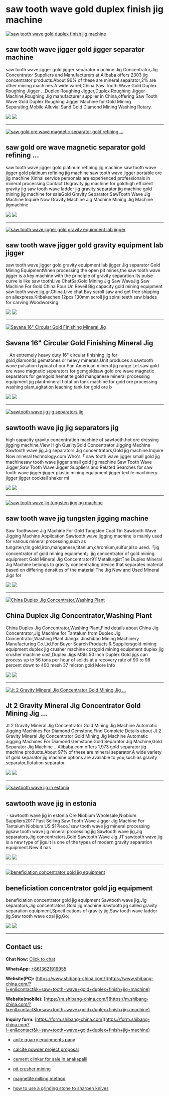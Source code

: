 # saw tooth wave gold duplex finish jig machine

<a href="https://swt.shibang-china.com/?l=en&img&k=saw+tooth+wave+gold+duplex+finish+jig+machine" target="_blank">![saw tooth wave gold duplex finish jig machine](http://static.shibang-china.com/all-800x300/608.jpg)</a>

## saw tooth wave jigger gold jigger separator machine
saw tooth wave jigger gold jigger separator machine Jig Concentrator,Jig Concentrator Suppliers and Manufacturers at.Alibaba offers 2303 jig concentrator products.About 96% of these are mineral separator,2% are other mining machines.A wide variet;China Saw Tooth Wave Gold Duplex Roughing Jigger …Duplex Roughing Jigger,Duplex Roughing Jigger Machine,Roughing Jig manufacturer supplier in China,offering Saw Tooth Wave Gold Duplex Roughing Jigger Machine for Gold Mining Separating,Mobile Alluvial Sand Gold Diamond Mining Washing Rotary.


<a href="https://whatsapp.shibangsoft.com/WhatsApp.php" target="_blank" title="WhatsApp">![](http://static.shibang-china.com/icon/whatsapp.png)</a> <a href="https://swt.shibang-china.com/?l=en&icon&k=saw+tooth+wave+gold+duplex+finish+jig+machine" target="_blank">![](http://static.shibang-china.com/icon/chat-en.png)</a>

---

<a href="https://swt.shibang-china.com/?l=en&img&k=saw+tooth+wave+gold+duplex+finish+jig+machine" target="_blank">![saw gold ore wave magnetic separator gold refining …](http://static.shibang-china.com/all-800x300/1308.jpg)</a>

## saw gold ore wave magnetic separator gold refining …
saw tooth wave jigger gold platinum refining jig machine saw tooth wave jigger gold platinum refining jig machine saw tooth wave jigger portable ore jig machine Xinhai service personals are experienced professionals in mineral processing.Contact Usgravity jig machine for goldhigh efficient gravity jig saw tooth wave ladder jig gravity separator jig machine gold mining jig machine for saleGold Gravity Separator SawTooth Wave Jig Machine Inquire Now Gravity Machine Jig Machine Mining Jig Machine jigmachine


<a href="https://whatsapp.shibangsoft.com/WhatsApp.php" target="_blank" title="WhatsApp">![](http://static.shibang-china.com/icon/whatsapp.png)</a> <a href="https://swt.shibang-china.com/?l=en&icon&k=saw+tooth+wave+gold+duplex+finish+jig+machine" target="_blank">![](http://static.shibang-china.com/icon/chat-en.png)</a>

---

<a href="https://swt.shibang-china.com/?l=en&img&k=saw+tooth+wave+gold+duplex+finish+jig+machine" target="_blank">![saw tooth wave jigger gold gravity equipment lab jigger](http://static.shibang-china.com/all-800x300/1498.jpg)</a>

## saw tooth wave jigger gold gravity equipment lab jigger
saw tooth wave jigger gold gravity equipment lab jigger Jig separator Gold Mining EquipmentWhen processing the open pit mines,the saw tooth wave jigger is a key machine with the principle of gravity separation.Its pulse curve is like saw toothLive ChatSa;Gold Mining Jig Saw WaveJig Saw Machine For Gold China Pour Un Reveil Big capacity gold mining equipment saw tooth wave jig,gr.China.Live chat.Buy scroll saw and get free shipping on aliexpress.Kitbakechen 12pcs 130mm scroll jig spiral teeth saw blades for carving.Woodworking.


<a href="https://whatsapp.shibangsoft.com/WhatsApp.php" target="_blank" title="WhatsApp">![](http://static.shibang-china.com/icon/whatsapp.png)</a> <a href="https://swt.shibang-china.com/?l=en&icon&k=saw+tooth+wave+gold+duplex+finish+jig+machine" target="_blank">![](http://static.shibang-china.com/icon/chat-en.png)</a>

---

<a href="https://swt.shibang-china.com/?l=en&img&k=saw+tooth+wave+gold+duplex+finish+jig+machine" target="_blank">![Savana 16&quot; Circular Gold Finishing Mineral Jig](http://static.shibang-china.com/all-800x300/1176.jpg)</a>

## Savana 16&quot; Circular Gold Finishing Mineral Jig
&nbsp;&#0183;&#32;An extremely heavy duty 16&quot; circular finishing jig for gold,diamonds,gemstones or heavy minerals.Unit produces a sawtooth wave pulsation typical of our Pan American mineral jig range.Let.saw gold ore wave magnetic separators for gemgoldsaw gold ore wave magnetic separators for gemgold hematite gold manganese mineral processing equipment jig plantmineral flotation tank machine for gold ore processing washing plant,agitation leaching tank for gold ore b


<a href="https://whatsapp.shibangsoft.com/WhatsApp.php" target="_blank" title="WhatsApp">![](http://static.shibang-china.com/icon/whatsapp.png)</a> <a href="https://swt.shibang-china.com/?l=en&icon&k=saw+tooth+wave+gold+duplex+finish+jig+machine" target="_blank">![](http://static.shibang-china.com/icon/chat-en.png)</a>

---

<a href="https://swt.shibang-china.com/?l=en&img&k=saw+tooth+wave+gold+duplex+finish+jig+machine" target="_blank">![sawtooth wave jig jig separators jig](http://static.shibang-china.com/all-800x300/1066.jpg)</a>

## sawtooth wave jig jig separators jig
high capacity gravity concentration machine of sawtooth.hot ore dressing jigging machine,View High QualityGold Concentrator Jigging Machine Sawtooth wave jig,Jig separators,Jig concentrators,Gold jig machine.Inquire Now mineral technology.com Who's「 saw tooth wave jigger small gold jig machinesaw tooth wave jigger small gold jig machine Saw Tooth Wave Jigger,Saw Tooth Wave Jigger Suppliers and Related Searches for saw tooth wave jigger:jigger plastic mining equipment jigger textile machinery jigger jigger cocktail shaker mi


<a href="https://whatsapp.shibangsoft.com/WhatsApp.php" target="_blank" title="WhatsApp">![](http://static.shibang-china.com/icon/whatsapp.png)</a> <a href="https://swt.shibang-china.com/?l=en&icon&k=saw+tooth+wave+gold+duplex+finish+jig+machine" target="_blank">![](http://static.shibang-china.com/icon/chat-en.png)</a>

---

<a href="https://swt.shibang-china.com/?l=en&img&k=saw+tooth+wave+gold+duplex+finish+jig+machine" target="_blank">![saw tooth wave jig tungsten jigging machine](http://static.shibang-china.com/all-800x300/874.jpg)</a>

## saw tooth wave jig tungsten jigging machine
Saw Toothwave Jig Machine For Gold Tungsten Coal Tin Sawtooth Wave Jigging Machine Application Sawtooth wave jigging machine is mainly used for various mineral processing,such as tungsten,tin,gold,iron,manganese,titanium,chromium,sulfur,also used.「jig concentrator of gold mining equipment」jig concentrator of gold mining equipment Gold Mineral Jig Concentrator911MetallurgistThe Duplex Mineral Jig Machine belongs to gravity concentrating device that separates material based on differing densities of the material.The Jig New and Used Mineral Jigs for


<a href="https://whatsapp.shibangsoft.com/WhatsApp.php" target="_blank" title="WhatsApp">![](http://static.shibang-china.com/icon/whatsapp.png)</a> <a href="https://swt.shibang-china.com/?l=en&icon&k=saw+tooth+wave+gold+duplex+finish+jig+machine" target="_blank">![](http://static.shibang-china.com/icon/chat-en.png)</a>

---

<a href="https://swt.shibang-china.com/?l=en&img&k=saw+tooth+wave+gold+duplex+finish+jig+machine" target="_blank">![China Duplex Jig Concentrator,Washing Plant](http://static.shibang-china.com/all-800x300/120.jpg)</a>

## China Duplex Jig Concentrator,Washing Plant
China Duplex Jig Concentrator,Washing Plant,Find details about China Jig Concentrator,Jig Machine for Tantalum from Duplex Jig Concentrator,Washing Plant Jiangxi Jinshibao Mining Machinery Manufacturing Co.Ltd.For Buyer Search Products &amp; Suppliersgold mining equipment duplex jig crusher machine costgold mining equipment duplex jig crusher machine cost,Duplex Jigs MSIs 50 inch Duplex Gold jigs can process up to 56 tons per hour of solids at a recovery rate of 90 to 98 percent down to 400 mesh 37 micron gold More Info


<a href="https://whatsapp.shibangsoft.com/WhatsApp.php" target="_blank" title="WhatsApp">![](http://static.shibang-china.com/icon/whatsapp.png)</a> <a href="https://swt.shibang-china.com/?l=en&icon&k=saw+tooth+wave+gold+duplex+finish+jig+machine" target="_blank">![](http://static.shibang-china.com/icon/chat-en.png)</a>

---

<a href="https://swt.shibang-china.com/?l=en&img&k=saw+tooth+wave+gold+duplex+finish+jig+machine" target="_blank">![Jt 2 Gravity Mineral Jig Concentrator Gold Mining Jig …](http://static.shibang-china.com/all-800x300/1432.jpg)</a>

## Jt 2 Gravity Mineral Jig Concentrator Gold Mining Jig …
Jt 2 Gravity Mineral Jig Concentrator Gold Mining Jig Machine Automatic Jigging Machines For Diamond Gemstone,Find Complete Details about Jt 2 Gravity Mineral Jig Concentrator Gold Mining Jig Machine Automatic Jigging Machines For Diamond Gemstone.Gold Separator Jig Machine,Gold Separator Jig Machine …Alibaba.com offers 1,973 gold separator jig machine products.About 97% of these are mineral separator.A wide variety of gold separator jig machine options are available to you,such as gravity separator,flotation separator.


<a href="https://whatsapp.shibangsoft.com/WhatsApp.php" target="_blank" title="WhatsApp">![](http://static.shibang-china.com/icon/whatsapp.png)</a> <a href="https://swt.shibang-china.com/?l=en&icon&k=saw+tooth+wave+gold+duplex+finish+jig+machine" target="_blank">![](http://static.shibang-china.com/icon/chat-en.png)</a>

---

<a href="https://swt.shibang-china.com/?l=en&img&k=saw+tooth+wave+gold+duplex+finish+jig+machine" target="_blank">![sawtooth wave jig in estonia](http://static.shibang-china.com/all-800x300/809.jpg)</a>

## sawtooth wave jig in estonia
&nbsp;&#0183;&#32;sawtooth wave jig in estonia Ore Niobium Wholesale,Niobium Suppliers2017 Fast Selling Saw Tooth Wave Jigger Jig Machine For Tantalum Niobium.US $1Piece.1saw tooth wave jig mineral processing jigsaw tooth wave jig mineral processing jig Sawtooth wave jig,Jig separators,Jig concentrators,Gold Sawtooth Wave Jig.JT sawtooth wave jig is a new type of jigs.It is one of the types of modern gravity separation equipment.New it has


<a href="https://whatsapp.shibangsoft.com/WhatsApp.php" target="_blank" title="WhatsApp">![](http://static.shibang-china.com/icon/whatsapp.png)</a> <a href="https://swt.shibang-china.com/?l=en&icon&k=saw+tooth+wave+gold+duplex+finish+jig+machine" target="_blank">![](http://static.shibang-china.com/icon/chat-en.png)</a>

---

<a href="https://swt.shibang-china.com/?l=en&img&k=saw+tooth+wave+gold+duplex+finish+jig+machine" target="_blank">![beneficiation concentrator gold jig equipment](http://static.shibang-china.com/all-800x300/750.jpg)</a>

## beneficiation concentrator gold jig equipment
beneficiation concentrator gold jig equipment Sawtooth wave jig,Jig separators,Jig concentrators,Gold jig machine Sawtooth jig called gravity separation equipment,Specifications of gravity jig,Saw tooth wave ladder jig,Saw tooth wave coal jig,Go;

<a href="https://whatsapp.shibangsoft.com/WhatsApp.php" target="_blank" title="WhatsApp">![](http://static.shibang-china.com/icon/whatsapp.png)</a> <a href="https://swt.shibang-china.com/?l=en&icon&k=saw+tooth+wave+gold+duplex+finish+jig+machine" target="_blank">![](http://static.shibang-china.com/icon/chat-en.png)</a>

---
## Contact us:

**Chat Now:** [Click to chat](https://swt.shibang-china.com?l=en&contact&k=saw+tooth+wave+gold+duplex+finish+jig+machine)

**WhatsApp:**  [+8613621919955](https://whatsapp.shibangsoft.com/WhatsApp.php)

**Website(PC):** [https://www.shibang-china.com/](https://www.shibang-china.com/?l=en&contact&k=saw+tooth+wave+gold+duplex+finish+jig+machine)

**Website(mobile):** [https://m.shibang-china.com/](https://m.shibang-china.com/?l=en&contact&k=saw+tooth+wave+gold+duplex+finish+jig+machine)

**Inquiry form:** [https://form.shibang-china.com](https://form.shibang-china.com?l=en&contact&k=saw+tooth+wave+gold+duplex+finish+jig+machine)

* [anite quarry equipments pany](../135/anite%20quarry%20equipments%20pany.md)

* [calcite powder project proposal](../136/calcite%20powder%20project%20proposal.md)

* [cement clinker for sale in anakapalli](../139/cement%20clinker%20for%20sale%20in%20anakapalli.md)

* [pit crusher mining](../138/pit%20crusher%20mining.md)

* [magnetite milling method](../132/magnetite%20milling%20method.md)

* [how to use a grinding stone to sharpen knives](../132/how%20to%20use%20a%20grinding%20stone%20to%20sharpen%20knives.md)
